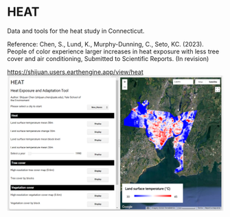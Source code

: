 # HEAT
Data and tools for the heat study in Connecticut. 

Reference: Chen, S., Lund, K., Murphy-Dunning, C., Seto, KC. (2023). People of color experience larger increases in heat exposure with less tree cover and air conditioning, Submitted to Scientific Reports. (In revision)

https://shijuan.users.earthengine.app/view/heat 
![HEAT](https://github.com/shijuanchen/HEAT/blob/main/HEAT.png)
